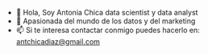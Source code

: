 - 👋 Hola, Soy Antonia Chica data scientist y data analyst
- 👀 Apasionada del mundo de los datos y del marketing
- 📫 Si te interesa contactar conmigo puedes hacerlo en: antchicadiaz@gmail.com

<!---
Antchica/Antchica is a ✨ special ✨ repository because its `README.md` (this file) appears on your GitHub profile.
You can click the Preview link to take a look at your changes.
--->
